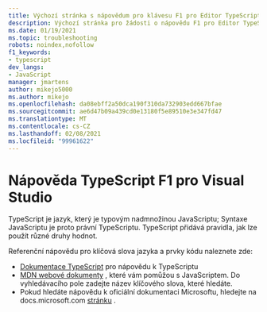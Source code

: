 ```yaml
---
title: Výchozí stránka s nápovědum pro klávesu F1 pro Editor TypeScript
description: Výchozí stránka pro žádosti o nápovědu F1 pro Editor TypeScript sady Visual Studio
ms.date: 01/19/2021
ms.topic: troubleshooting
robots: noindex,nofollow
f1_keywords:
- typescript
dev_langs:
- JavaScript
manager: jmartens
author: mikejo5000
ms.author: mikejo
ms.openlocfilehash: da08ebff2a50dca190f310da732903edd667bfae
ms.sourcegitcommit: ae6d47b09a439cd0e13180f5e89510e3e347fd47
ms.translationtype: MT
ms.contentlocale: cs-CZ
ms.lasthandoff: 02/08/2021
ms.locfileid: "99961622"
---
```

# <a name="typescript-f1-help-for-visual-studio"></a>Nápověda TypeScript F1 pro Visual Studio

TypeScript je jazyk, který je typovým nadmnožinou JavaScriptu; Syntaxe JavaScriptu je proto právní TypeScriptu. TypeScript přidává pravidla, jak lze použít různé druhy hodnot.

Referenční nápovědu pro klíčová slova jazyka a prvky kódu naleznete zde:

- [Dokumentace TypeScript](https://www.typescriptlang.org/docs) pro nápovědu k TypeScriptu
- [MDN webové dokumenty](https://developer.mozilla.org/en-US/docs/Web/JavaScript/Reference) , které vám pomůžou s JavaScriptem. Do vyhledávacího pole zadejte název klíčového slova, které hledáte.
- Pokud hledáte nápovědu k oficiální dokumentaci Microsoftu, hledejte na docs.microsoft.com [stránku](/search) .

